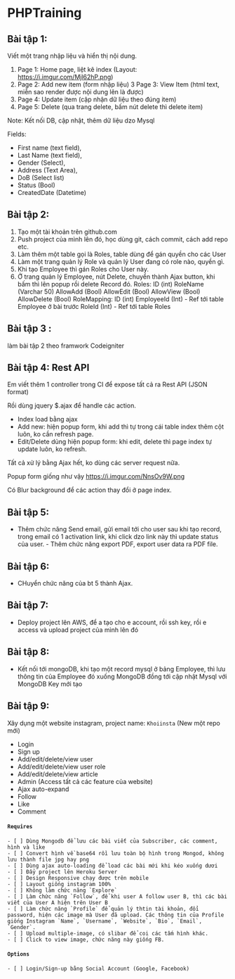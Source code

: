 # PHPTraining
## Bài tập 1:
Viết một trang nhập liệu và hiển thị nội dung.
1. Page 1: Home page, liệt kê index (Layout: https://i.imgur.com/Mjl62hP.png)
2. Page 2: Add new item (form nhập liệu)
3 Page 3: View Item (html text, miễn sao render được nội dung lên là được)
4. Page 4: Update item (cập nhận dữ liệu theo đúng item)
5. Page 5: Delete (qua trang delete, bấm nút delete thì delete item)

Note: Kết nối DB, cập nhật, thêm dữ liệu dzo Mysql

Fields: 
- First name (text field), 
- Last Name (text field), 
- Gender (Select), 
- Address (Text Area), 
- DoB (Select list)
- Status (Bool)
- CreatedDate (Datetime)

## Bài tập 2: 
1. Tạo một tài khoản trên github.com 
2. Push project của mình lên đó, học dùng git, cách commit, cách add repo etc. 
3. Làm thêm một table gọi là Roles, table dùng để gán quyền cho các User
 4. Làm một trang quản lý Role và quản lý User đang có role nào, quyền gì. 
5. Khi tạo Employee thì gán Roles cho User này. 
6. Ở trang quản lý Employee, nút Delete, chuyển thành Ajax button, khi bấm thì lên popup rồi delete Record đó. 
Roles: ID (int) RoleName (Varchar 50) AllowAdd (Bool) AllowEdit (Bool) AllowView (Bool) AllowDelete (Bool) 
RoleMapping: ID (int) EmployeeId (Int) - Ref tới table Employee ở bài trước RoleId (Int) - Ref tới table Roles

## Bài tập 3 : 
làm bài tập 2 theo framwork Codeigniter

## Bài tập 4: Rest API
Em viết thêm 1 controller trong CI để expose tất cả ra Rest API (JSON format)

Rồi dùng jquery $.ajax để handle các action.

- Index load bằng ajax
- Add new: hiện popup form, khi add thì tự trong cái table index thêm cột luôn, ko cần refresh page.
- Edit/Delete dủng hiện popup form: khi edit, delete thì page index tự update luôn, ko refresh.

Tất cả xử lý bằng Ajax hết, ko dùng các server request nữa.

Popup form giống như vậy https://i.imgur.com/NnsOv9W.png

Có Blur background để các action thay đổi ở page index.

## Bài tập 5:
 - Thêm chức năng Send email, gửi email tới cho user sau khi tạo record, trong email có 1 activation link, khi click dzo link này thì update status của user. - Thêm chức năng export PDF, export user data ra PDF file.

##  Bài tập 6: 
- CHuyển chức năng của bt 5 thành Ajax. 

## Bài tập 7: 
- Deploy project lên AWS, để a tạo cho e account, rồi ssh key, rồi e access và upload project của mình lên đó

## Bài tập 8: 
- Kết nối tới mongoDB, khi tạo một record mysql ở bảng Employee, thì lưu thông tin của Employee đó xuống MongoDB đồng tới cập nhật Mysql với MongoDB Key mới tạo

## Bài tập 9: 
Xây dụng một website instagram, project name: `Khoiinsta` (New một repo mới)
- Login 
- Sign up
- Add/edit/delete/view user
- Add/edit/delete/view user role
- Add/edit/delete/view article
- Admin (Access tất cả các feature của website)
- Ajax auto-expand
- Follow
- Like
- Comment

#### `Requires`
    - [ ] Dùng Mongodb để lưu các bài viết của Subscriber, các comment, hình và like
    - [ ] Convert hình về base64 rồi lưu toàn bộ hình trong Mongod, không lưu thành file jpg hay png
    - [ ] Dùng ajax auto-loading để load các bài mới khi kéo xuống dươi
    - [ ] Đẩy project lên Heroku Server
    - [ ] Design Responsive chạy được trên mobile
    - [ ] Layout giống instagram 100%
    - [ ] Không làm chức năng `Explore`
    - [ ] Làm chức năng `Follow`, để khi user A follow user B, thì các bài viết của User A hiện trên User B
    - [ ] Làm chức năng `Profile` để quản lý thtin tài khoản, đổi password, hiện các image mà User đã upload. Các thông tin của Profile giống Instagram `Name`, `Username`, `Website`, `Bio`, `Email`, `Gender`.
    - [ ] Upload multiple-image, có slibar để coi các tấm hình khác.
    - [ ] Click to view image, chức năng này giống FB.

#### `Options`
    - [ ] Login/Sign-up bằng Social Account (Google, Facebook)
